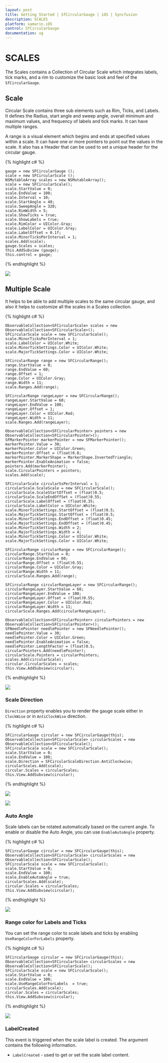 ```yaml
---
layout: post
title: Getting Started | SfCircularGauge | iOS | Syncfusion
description: SCALES
platform: xamarin.iOS
control: SfCircularGauge
documentation: ug
---
```


# SCALES

The Scales contains a Collection of Circular Scale which integrates labels, tick marks, and a rim to customize the basic look and feel of the `SfCircularGauge`.

## Scale

Circular Scale contains three sub elements such as Rim, Ticks, and Labels. It defines the Radius, start angle and sweep angle, overall minimum and maximum values, and frequency of labels and tick marks. It can have multiple ranges.

A range is a visual element which begins and ends at specified values within a scale. It can have one or more pointers to point out the values in the scale. It also has a Header that can be used to set a unique header for the circular gauge.

{% highlight c# %}

    gauge = new SFCircularGauge ();
    scale = new SFCircularScale ();
    NSMutableArray scales = new NSMutableArray();
    scale = new SFCircularScale();
    scale.StartValue = 0;
    scale.EndValue = 100;
    scale.Interval = 10;
    scale.StartAngle = 40;
    scale.SweepAngle = 320;
    scale.RimWidth = 5;
    scale.ShowTicks = true;
    scale.ShowLabels = true;
    scale.RimColor = UIColor.Gray;
    scale.LabelColor = UIColor.Gray;
    scale.LabelOffset = 0.1f;
    scale.MinorTicksPerInterval = 1;
    scales.Add(scale);     
    gauge.Scales = scales;
    this.AddSubview (gauge);
    this.control = gauge;

{% endhighlight %}

![](iOS_Images/Scales.png)

## Multiple Scale

It helps to be able to add multiple scales to the same circular gauge, and also it helps to customize all the scales in a Scales collection.

{% highlight c# %}

    ObservableCollection<SFCircularScale> scales = new ObservableCollection<SFCircularScale>();
    SFCircularScale scale = new SFCircularScale();
    scale.MinorTicksPerInterval = 1;
	scale.LabelColor = UIColor.White;
	scale.MinorTickSettings.Color = UIColor.White;
	scale.MajorTickSettings.Color = UIColor.White;
	
	SFCircularRange range = new SFCircularRange();
	range.StartValue = 0;
	range.EndValue = 60;
	range.Offset = 1;
	range.Color = UIColor.Gray;
	range.Width = 11;
	scale.Ranges.Add(range);
	
	SFCircularRange rangeLayer = new SFCircularRange();
	rangeLayer.StartValue = 60;
	rangeLayer.EndValue = 100;
	rangeLayer.Offset = 1;
	rangeLayer.Color = UIColor.Red;
	rangeLayer.Width = 11;
	scale.Ranges.Add(rangeLayer);
	
	ObservableCollection<SFCircularPointer> pointers = new ObservableCollection<SFCircularPointer>();
	SFMarkerPointer markerPointer = new SFMarkerPointer();
	markerPointer.Value = 30;
	markerPointer.Color = UIColor.Green;
	markerPointer.Offset = (float)0.8;
	markerPointer.MarkerShape = MarkerShape.InvertedTriangle;
	markerPointer.EnableAnimation = false;
	pointers.Add(markerPointer);
	scale.CircularPointers = pointers;
    scales.Add(scale);
	
	SFCircularScale circularSsPerInterval = 1;
	circularScale.ScaleScale = new SFCircularScale();
    circularScale.ScaleStartOffset = (float)0.5;
	circularScale.ScaleEndOffSet = (float)0.55;
	circularScale.LabelOffset = (float)0.35;
	circularScale.LabelColor = UIColor.White;
	scale.MinorTickSettings.StartOffset = (float)0.5;
	scale.MajorTickSettings.StartOffset = (float)0.5;
	scale.MinorTickSettings.EndOffset = (float)0.45;
	scale.MajorTickSettings.EndOffset = (float)0.45;
	scale.MinorTickSettings.Width = 2;
	scale.MajorTickSettings.Width = 4;
	scale.MinorTickSettings.Color = UIColor.White;
	scale.MajorTickSettings.Color = UIColor.White;
	
	SFCircularRange circularRange = new SFCircularRange();
	circularRange.StartValue = 0;
	circularRange.EndValue = 60;
	circularRange.Offset = (float)0.55;
	circularRange.Color = UIColor.Gray;
	circularRange.Width = 11;
	circularScale.Ranges.Add(range);
	
	SFCircularRange circularRangeLayer = new SFCircularRange();
	circularRangeLayer.StartValue = 60;
	circularRangeLayer.EndValue = 100;
	circularRangeLayer.Offset = (float)0.55;
	circularRangeLayer.Color = UIColor.Red;
	circularRangeLayer.Width = 11;
	circularScale.Ranges.Add(circularRangeLayer);
	
	ObservableCollection<SFCircularPointer> circularPointers = new ObservableCollection<SFCircularPointer>();
	SFNeedlePointer needlePointer = new SFNeedlePointer();
	needlePointer.Value = 30;
	needlePointer.Color = UIColor.Green;
	needlePointer.EnableAnimation = false;
	needlePointer.LengthFactor = (float)0.5;
	circularPointers.Add(needlePointer);
	circularScale.Pointers = circularPointers;
    scales.Add(circularScale);
    circular.CircularScales = scales;  
    this.View.AddSubview(circular);
	
{% endhighlight %}

![](iOS_Images/Multiple_Scales.png)

### Scale Direction

`Direction` property enables you to render the gauge scale either in `ClockWise` or in `AntiClockWise` direction.

{% highlight c# %}
 
    SFCircularGauge circular = new SFCircularGauge(this);
    ObservableCollection<SFCircularScale> circularScales = new ObservableCollection<SFCircularScale();
    SFCircularScale scale = new SFCircularScale();
    scale.StartValue = 0;
    scale.EndValue = 100;
    scale.Direction = SFCircularScaleDirection.AntiClockwise;
    circularScales.Add(scale);
    circular.Scales = circularScales;
    this.View.AddSubview(circular);
	
{% endhighlight %}

![](iOS_Images/AntiClockwise.png)

![](iOS_Images/Clockwise.png)

### Auto Angle

Scale labels can be rotated automatically based on the current angle. To enable or disable the Auto Angle, you can use `EnableAutoAngle` property.

{% highlight c# %}

    SFCircularGauge circular = new SFCircularGauge(this);
    ObservableCollection<SFCircularScale> circularScales = new ObservableCollection<SFCircularScale();
    SFCircularScale scale = new SFCircularScale();
    scale.StartValue = 0;
    scale.EndValue = 100;
    scale.EnableAutoAngle = true;
    circularScales.Add(scale);
    circular.Scales = circularScales;
    this.View.AddSubview(circular);
	
{% endhighlight %}

![](iOS_Images/Auto_Angle.png)

### Range color for Labels and Ticks

You can set the range color to scale labels and ticks by enabling `UseRangeColorForLabels` property.

{% highlight c# %}

    SFCircularGauge circular = new SFCircularGauge(this);
    ObservableCollection<SFCircularScale> circularScales = new ObservableCollection<SFCircularScale();
    SFCircularScale scale = new SFCircularScale();
    scale.StartValue = 0;
    scale.EndValue = 100; 
    scale.UseRangeColorForLabels  = true;
    circularScales.Add(scale);
    circular.Scales = circularScales;
    this.View.AddSubview(circular);
	
{% endhighlight %}

![](iOS_Images/Range_Color.png)

### LabelCreated

This event is triggered when the scale label is created. The argument contains the following information.

* `LabelCreated` - used to get or set the scale label content.